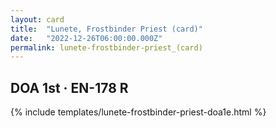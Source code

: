 ```yaml
---
layout: card
title:  "Lunete, Frostbinder Priest (card)"
date:   "2022-12-26T06:00:00.000Z"
permalink: lunete-frostbinder-priest_(card)
---
```


## DOA 1st &middot; EN-178 R

{% include templates/lunete-frostbinder-priest-doa1e.html %}
